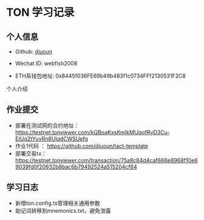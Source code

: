 
# TON 学习记录

## 个人信息

* Github: [djuoun](https://github.com/djuoun)

* Wechat ID: webfish2008

* ETH系钱包地址: 0x8445f036FE69b49b483f1c0734FFf2130531F2C8

个人介绍


## 作业提交

* 部署在测试网的合约地址：https://testnet.tonviewer.com/kQBoaKxsKmIkMlJqofRyD3Cu-EIUq2tYuvRn8UlqdCWSUefg
* 作业1代码 ： https://github.com/djuoun/tact-template
* 部署交易tx：https://testnet.tonviewer.com/transaction/75a8c84d4caf666e8968f10e89039fd0f20932b8bac6b79492524a515204cf64


## 学习日志

* 新增ton.config.ts管理相关通用参数
* 助记词转移到mnemonics.txt，避免泄露
